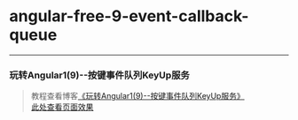 # angular-free-9-event-callback-queue        
---
### 玩转Angular1(9)--按键事件队列KeyUp服务               

> 教程查看博客[《玩转Angular1(9)--按键事件队列KeyUp服务》](https://godbasin.github.io/2017/03/05/angular-free-9-event-callback-queue/)                                
> [此处查看页面效果](http://ok2o5vt7c.bkt.clouddn.com/angular-free-9-event-callback-queue/index.html)  